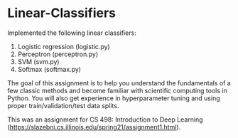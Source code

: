 # Linear-Classifiers

Implemented the following linear classifiers:
  1. Logistic regression (logistic.py)
  2. Perceptron (perceptron.py)
  3. SVM (svm.py)
  4. Softmax (softmax.py)

The goal of this assignment is to help you understand the fundamentals of a few classic methods and become familiar with scientific computing tools in Python. You will also get experience in hyperparameter tuning and using proper train/validation/test data splits.

This was an assignment for CS 498: Introduction to Deep Learning (https://slazebni.cs.illinois.edu/spring21/assignment1.html).
